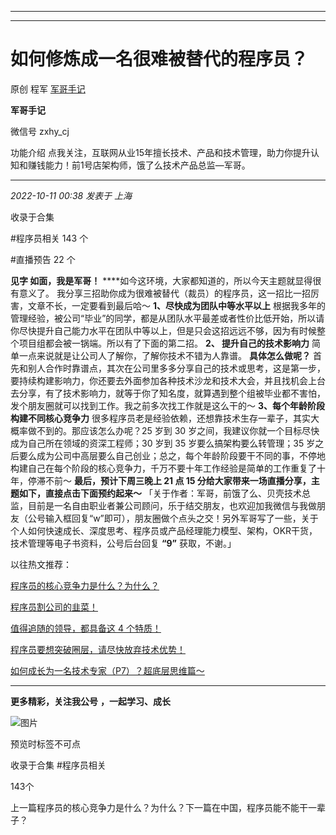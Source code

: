 ----------------------------------------
----------------------------------------
#  如何修炼成一名很难被替代的程序员？

原创 程军  [ 军哥手记 ](javascript:void\(0\);)

**军哥手记** ![]()

微信号 zxhy_cj

功能介绍 点我关注，互联网从业15年擅长技术、产品和技术管理，助力你提升认知和赚钱能力！前1号店架构师，饿了么技术产品总监—军哥。

____

_2022-10-11 00:38_ _发表于 上海_

收录于合集

#程序员相关 143 个

#直播预告 22 个

**见字 如面，我是军哥！** ****如今这环境，大家都知道的，所以今天主题就显得很有意义了。
我分享三招助你成为很难被替代（裁员）的程序员，这一招比一招厉害，文章不长，一定要看到最后哈～ **1、尽快成为团队中等水平以上**
根据我多年的管理经验，被公司“毕业”的同学，都是从团队水平最差或者性价比低开始，所以请你尽快提升自己能力水平在团队中等以上，但是只会这招远远不够，因为有时候整个项目组都会被一锅端。所以有了下面的第二招。
**2、 **提升自己的技术影响力**** 简单一点来说就是让公司人了解你，了解你技术不错为人靠谱。 **具体怎么做呢？**
首先和别人合作时靠谱点，其次在公司里多多分享自己的技术或思考，这是第一步，要持续构建影响力，你还要去外面参加各种技术沙龙和技术大会，并且找机会上台去分享，有了技术影响力，就等于你了知名度，就算遇到整个组被毕业都不害怕，发个朋友圈就可以找到工作。我之前多次找工作就是这么干的～
**3、每个年龄阶段构建不同核心竞争力** 很多程序员老是经验依赖，还想靠技术生存一辈子，其实大概率做不到的。那应该怎么办呢？25 岁到 30
岁之间，我建议你就一个目标尽快成为自己所在领域的资深工程师；30 岁到 35 岁要么搞架构要么转管理；35
岁之后要么成为公司中高层要么自己创业；总之，每个年龄阶段要干不同的事，不停地构建自己在每个阶段的核心竞争力，千万不要十年工作经验是简单的工作重复了十年，停滞不前～
**最后，预计下周三晚上 21 点 15 分给大家带来一场直播分享，主题如下，直接点击下面预约起来～**
「关于作者：军哥，前饿了么、贝壳技术总监，目前是一名自由职业者兼公司顾问，乐于结交朋友，也欢迎加我微信与我做朋友（公号输入框回复“w”即可），朋友圈做个点头之交！另外军哥写了一些，关于个人如何快速成长、深度思考、程序员或产品经理能力模型、架构，OKR干货，技术管理等电子书资料，公号后台回复
**“9”** 获取，不谢。」  

以往热文推荐：

[程序员的核心竞争力是什么？为什么？](http://mp.weixin.qq.com/s?__biz=MzA3MDU2MjM4Ng==&mid=2247496771&idx=1&sn=e5eb31914ff9abbb8d5e90040691b590&chksm=9f38537ea84fda687339632b32d6103ad2c044e7e67c7212bf9ec2cd316e00dd55c505aaf134&scene=21#wechat_redirect)

[程序员割公司的韭菜！](http://mp.weixin.qq.com/s?__biz=MzA3MDU2MjM4Ng==&mid=2247496649&idx=1&sn=60d76df235337c1dbca8f787fd026a82&chksm=9f3854f4a84fdde24eb8893d0e7506440f2d86c1e5e287746e77af612f5b7ca6a654854c8723&scene=21#wechat_redirect)

[值得追随的领导，都具备这 4
个特质！](http://mp.weixin.qq.com/s?__biz=MzA3MDU2MjM4Ng==&mid=2247496580&idx=1&sn=8a4b9b1d6f0a345632cbb98ead9c9aa7&chksm=9f3854b9a84fddaf51b10325beae6581f454313f8493265c62e124c1f15971a7e8f399270007&scene=21#wechat_redirect)

[程序员要想突破圈层，请尽快放弃技术优势！](http://mp.weixin.qq.com/s?__biz=MzA3MDU2MjM4Ng==&mid=2247496537&idx=1&sn=05abd69943d4f562e30298e8d11ac6ff&chksm=9f385464a84fdd728404c0ef6d35ea3738d8680788eb2523f91b24e3859c6a35412bbd9d4eb8&scene=21#wechat_redirect)  

[如何成长为一名技术专家（P7）？超底层思维篇～](http://mp.weixin.qq.com/s?__biz=MzA3MDU2MjM4Ng==&mid=2247496535&idx=1&sn=07b9a8adf717449aacd70b2d1f4348fb&chksm=9f38546aa84fdd7c7e9f297f437452b1f3b2b8d1bd2f7e6b7f84da631c2c66e262d6e4f09376&scene=21#wechat_redirect)

[](http://mp.weixin.qq.com/s?__biz=MzA3MDU2MjM4Ng==&mid=2247496535&idx=1&sn=07b9a8adf717449aacd70b2d1f4348fb&chksm=9f38546aa84fdd7c7e9f297f437452b1f3b2b8d1bd2f7e6b7f84da631c2c66e262d6e4f09376&scene=21#wechat_redirect)

* * *

  

 **更多精彩，关注我公号** **，一起学习、成长**

![图片](https://mmbiz.qpic.cn/mmbiz_png/b96CibCt70iaajvl7fD4ZCicMcjhXMp1v6UibM134tIsO1j5yqHyNhh9arj090oAL7zGhRJRq6cFqFOlDZMleLl4pw/640?wx_fmt=png)

预览时标签不可点

收录于合集 #程序员相关

143个

上一篇程序员的核心竞争力是什么？为什么？下一篇在中国，程序员能不能干一辈子？

